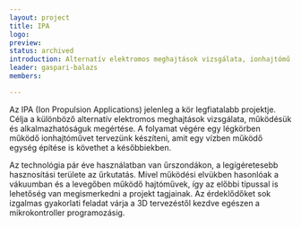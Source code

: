 ```yaml
---
layout: project
title: IPA
logo: 
preview: 
status: archived
introduction: Alternatív elektromos meghajtások vizsgálata, ionhajtómű készítése és fejlesztése.
leader: gaspari-balazs
members:

---
```


Az IPA (Ion Propulsion Applications) jelenleg a kör legfiatalabb projektje. Célja a különböző alternatív elektromos meghajtások vizsgálata, működésük és alkalmazhatóságuk megértése. A folyamat végére egy légkörben működő ionhajtóművet tervezünk készíteni, amit egy vízben működő egység építése is követhet a későbbiekben.

Az technológia pár éve használatban van űrszondákon, a legígéretesebb hasznosítási területe az űrkutatás. Mivel működési elvükben hasonlóak a vákuumban és a levegőben működő hajtóművek, így az előbbi típussal is lehetőség van megismerkedni a projekt tagjainak. Az érdeklődőket sok izgalmas gyakorlati feladat várja a 3D tervezéstől kezdve egészen a mikrokontroller programozásig.


